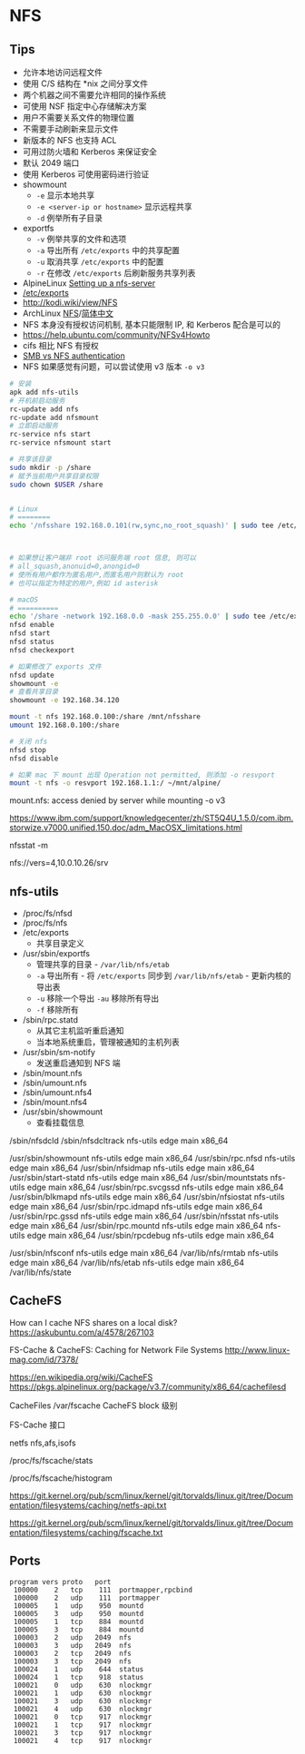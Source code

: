 # NFS
## Tips
* 允许本地访问远程文件
* 使用 C/S 结构在 \*nix 之间分享文件
* 两个机器之间不需要允许相同的操作系统
* 可使用 NSF 指定中心存储解决方案
* 用户不需要关系文件的物理位置
* 不需要手动刷新来显示文件
* 新版本的 NFS 也支持 ACL
* 可用过防火墙和 Kerberos 来保证安全
* 默认 2049 端口
* 使用 Kerberos 可使用密码进行验证
* showmount
  * `-e` 显示本地共享
  * `-e <server-ip or hostname>` 显示远程共享
  * `-d` 例举所有子目录
* exportfs
  * `-v` 例举共享的文件和选项
  * `-a` 导出所有 `/etc/exports` 中的共享配置
  * `-u` 取消共享 `/etc/exports` 中的配置
  * `-r` 在修改 `/etc/exports` 后刷新服务共享列表
* AlpineLinux [Setting up a nfs-server](https://wiki.alpinelinux.org/wiki/Setting_up_a_nfs-server)
* [/etc/exports](https://access.redhat.com/documentation/en-US/Red_Hat_Enterprise_Linux/5/html/Deployment_Guide/s1-nfs-server-config-exports.html)
* http://kodi.wiki/view/NFS
* ArchLinux [NFS](https://wiki.archlinux.org/index.php/NFS)/[简体中文](https://wiki.archlinux.org/index.php/NFS_(简体中文))
* NFS 本身没有授权访问机制, 基本只能限制 IP, 和 Kerberos 配合是可以的
* https://help.ubuntu.com/community/NFSv4Howto
* cifs 相比 NFS 有授权
* [SMB vs NFS authentication](https://serverfault.com/q/597254/190601)
* NFS 如果感觉有问题，可以尝试使用 v3 版本 `-o v3`

```bash
# 安装
apk add nfs-utils
# 开机前启动服务
rc-update add nfs
rc-update add nfsmount
# 立即启动服务
rc-service nfs start
rc-service nfsmount start

# 共享该目录
sudo mkdir -p /share
# 赋予当前用户共享目录权限
sudo chown $USER /share


# Linux
# ========
echo '/nfsshare 192.168.0.101(rw,sync,no_root_squash)' | sudo tee /etc/exports



# 如果想让客户端非 root 访问服务端 root 信息, 则可以
# all_squash,anonuid=0,anongid=0
# 使所有用户都作为匿名用户,而匿名用户则默认为 root
# 也可以指定为特定的用户,例如 id asterisk

# macOS
# ==========
echo '/share -network 192.168.0.0 -mask 255.255.0.0' | sudo tee /etc/exports
nfsd enable
nfsd start
nfsd status
nfsd checkexport

# 如果修改了 exports 文件
nfsd update
showmount -e
# 查看共享目录
showmount -e 192.168.34.120

mount -t nfs 192.168.0.100:/share /mnt/nfsshare
umount 192.168.0.100:/share

# 关闭 nfs
nfsd stop
nfsd disable

# 如果 mac 下 mount 出现 Operation not permitted, 则添加 -o resvport
mount -t nfs -o resvport 192.168.1.1:/ ~/mnt/alpine/
```

mount.nfs: access denied by server while mounting
-o v3

https://www.ibm.com/support/knowledgecenter/zh/ST5Q4U_1.5.0/com.ibm.storwize.v7000.unified.150.doc/adm_MacOSX_limitations.html


nfsstat -m

nfs://vers=4,10.0.10.26/srv

## nfs-utils
* /proc/fs/nfsd
* /proc/fs/nfs
* /etc/exports
  * 共享目录定义
* /usr/sbin/exportfs
  * 管理共享的目录 - `/var/lib/nfs/etab`
  * `-a` 导出所有 - 将 `/etc/exports` 同步到 `/var/lib/nfs/etab` - 更新内核的导出表
  * `-u` 移除一个导出 `-au` 移除所有导出
  * `-f` 移除所有
* /sbin/rpc.statd
  * 从其它主机监听重启通知
  * 当本地系统重启，管理被通知的主机列表
* /usr/sbin/sm-notify
  * 发送重启通知到 NFS 端
* /sbin/mount.nfs
* /sbin/umount.nfs
* /sbin/umount.nfs4
* /sbin/mount.nfs4
* /usr/sbin/showmount
  * 查看挂载信息

/sbin/nfsdcld
/sbin/nfsdcltrack	nfs-utils	edge	main	x86_64

/usr/sbin/showmount	nfs-utils	edge	main	x86_64
/usr/sbin/rpc.nfsd	nfs-utils	edge	main	x86_64
/usr/sbin/nfsidmap	nfs-utils	edge	main	x86_64
/usr/sbin/start-statd	nfs-utils	edge	main	x86_64
/usr/sbin/mountstats	nfs-utils	edge	main	x86_64
/usr/sbin/rpc.svcgssd	nfs-utils	edge	main	x86_64
/usr/sbin/blkmapd	nfs-utils	edge	main	x86_64
/usr/sbin/nfsiostat	nfs-utils	edge	main	x86_64
/usr/sbin/rpc.idmapd	nfs-utils	edge	main	x86_64
/usr/sbin/rpc.gssd	nfs-utils	edge	main	x86_64
/usr/sbin/nfsstat	nfs-utils	edge	main	x86_64
/usr/sbin/rpc.mountd	nfs-utils	edge	main	x86_64
nfs-utils	edge	main	x86_64
/usr/sbin/rpcdebug	nfs-utils	edge	main	x86_64

/usr/sbin/nfsconf	nfs-utils	edge	main	x86_64
/var/lib/nfs/rmtab	nfs-utils	edge	main	x86_64
/var/lib/nfs/etab	nfs-utils	edge	main	x86_64
/var/lib/nfs/state



## CacheFS


How can I cache NFS shares on a local disk?
https://askubuntu.com/a/4578/267103


FS-Cache & CacheFS: Caching for Network File Systems
http://www.linux-mag.com/id/7378/

https://en.wikipedia.org/wiki/CacheFS
https://pkgs.alpinelinux.org/package/v3.7/community/x86_64/cachefilesd


CacheFiles /var/fscache
CacheFS block 级别

FS-Cache 接口

netfs nfs,afs,isofs

/proc/fs/fscache/stats

/proc/fs/fscache/histogram

https://git.kernel.org/pub/scm/linux/kernel/git/torvalds/linux.git/tree/Documentation/filesystems/caching/netfs-api.txt

https://git.kernel.org/pub/scm/linux/kernel/git/torvalds/linux.git/tree/Documentation/filesystems/caching/fscache.txt

## Ports

```
program vers proto   port
 100000    2   tcp    111  portmapper,rpcbind
 100000    2   udp    111  portmapper
 100005    1   udp    950  mountd
 100005    3   udp    950  mountd
 100005    1   tcp    884  mountd
 100005    3   tcp    884  mountd
 100003    2   udp   2049  nfs
 100003    3   udp   2049  nfs
 100003    2   tcp   2049  nfs
 100003    3   tcp   2049  nfs
 100024    1   udp    644  status
 100024    1   tcp    918  status
 100021    0   udp    630  nlockmgr
 100021    1   udp    630  nlockmgr
 100021    3   udp    630  nlockmgr
 100021    4   udp    630  nlockmgr
 100021    0   tcp    917  nlockmgr
 100021    1   tcp    917  nlockmgr
 100021    3   tcp    917  nlockmgr
 100021    4   tcp    917  nlockmgr
```
